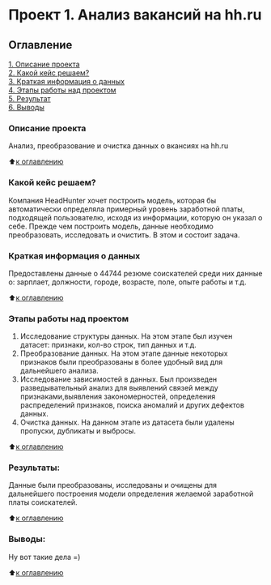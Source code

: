 # Проект 1. Анализ вакансий на hh.ru

## Оглавление  
[1. Описание проекта](https://github.com/ESPxtone/sf_data_science/tree/main/guess_number_task/README.md#Описание-проекта)  
[2. Какой кейс решаем?](https://github.com/ESPxtone/sf_data_science/tree/main/guess_number_task/README.md#Какой-кейс-решаем)  
[3. Краткая информация о данных](https://github.com/ESPxtone/sf_data_science/tree/main/guess_number_task/README.md#Краткая-информация-о-данных)  
[4. Этапы работы над проектом](https://github.com/ESPxtone/sf_data_science/tree/main/guess_number_task/README.md#Этапы-работы-над-проектом)  
[5. Результат](https://github.com/ESPxtone/sf_data_science/tree/main/guess_number_task/README.md#Результаты)    
[6. Выводы](https://github.com/ESPxtone/sf_data_science/tree/main/guess_number_task/README.md#Выводы) 

### Описание проекта    
Анализ, преобразование и очистка данных о вкансиях на hh.ru

:arrow_up:[к оглавлению](https://github.com/ESPxtone/sf_data_science/tree/main/guess_number_task/README.md#Оглавление)


### Какой кейс решаем?    
Компания HeadHunter хочет построить модель, которая бы автоматически определяла примерный уровень заработной платы, подходящей пользователю, исходя из информации, которую он указал о себе. Прежде чем построить модель, данные необходимо преобразовать, исследовать и очистить. В этом и состоит задача.


### Краткая информация о данных
Предоставлены данные о 44744 резюме соискателей среди них данные о: зарплает, должности, городе, возрасте, поле, опыте работы и т.д.
  
:arrow_up:[к оглавлению](https://github.com/ESPxtone/sf_data_science/tree/main/guess_number_task/README.md#Оглавление)


### Этапы работы над проектом  
1. Исследование структуры данных. На этом этапе был изучен датасет: признаки, кол-во строк, тип данных и т.д.
2. Преобразование данных. На этом этапе данные некоторых признаков были преобразованы в более удобный вид для дальнейшего анализа.
3. Исследование зависимостей в данных. Был произведен разведывательный анализ для выявлений связей между признаками,выявления закономерностей, определения распределений признаков, поиска аномалий и других дефектов данных.
4. Очистка данных. На данном этапе из датасета были удалены пропуски, дубликаты и выбросы.

:arrow_up:[к оглавлению](https://github.com/ESPxtone/sf_data_science/tree/main/guess_number_task/README.md#Оглавление)


### Результаты:  
Данные были преобразованы, исследованы и очищены для дальнейшего построения модели определения желаемой заработной платы соискателей.

:arrow_up:[к оглавлению](https://github.com/ESPxtone/sf_data_science/tree/main/guess_number_task/README.md#Оглавление)


### Выводы:  
Ну вот такие дела =)

:arrow_up:[к оглавлению](https://github.com/ESPxtone/sf_data_science/tree/main/guess_number_task/README.md#Оглавление)